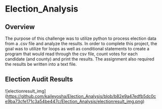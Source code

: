 # Election_Analysis

## Overview
  The purpose of this challenge was to utilize python to process election data from a .csv file and analyze the results. In order to complete this project, the goal was to utilize for loops as well as conditional statements to create a program that would read through the csv file, count votes for each candidate (and county) and print the results. The assignment also required the results be written into a text file. 
  
## Election Audit Results 

![electionresult_img] (https://github.com/kaileyosha/Election_Analysis/blob/b82e9a47edfb5dc0ce9ba73cfe171c3a54be447c/Election_Analysis/electionresult_img.png)

